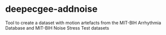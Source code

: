 # deepecgee-addnoise
Tool to create a dataset with motion artefacts from the MIT-BIH Arrhythmia Database and MIT-BIH Noise Stress Test datasets
